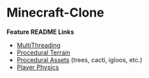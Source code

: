 # Minecraft-Clone
 
 **Feature README Links**
- [MultiThreading](https://github.com/slelyukh/Minecraft-Clone/blob/main/Feature%20ReadMEs/MultiThreadingREADME.txt)
- [Procedural Terrain](https://github.com/slelyukh/Minecraft-Clone/blob/main/Feature%20ReadMEs/AdditionalBiomesREADME.txt)
- [Procedural Assets](https://github.com/slelyukh/Minecraft-Clone/blob/main/Feature%20ReadMEs/proceduralAssetsREADME.txt) (trees, cacti, igloos, etc.)
- [Player Physics](https://github.com/slelyukh/Minecraft-Clone/blob/main/Feature%20ReadMEs/proceduralAssetsREADME.txt)
